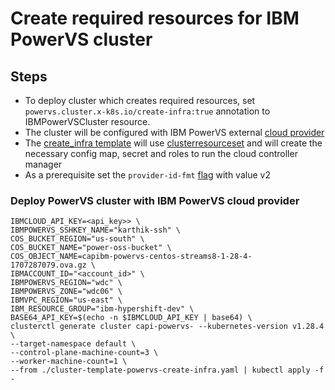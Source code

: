 # Create required resources for IBM PowerVS cluster

## Steps

- To deploy cluster which creates required resources, set ```powervs.cluster.x-k8s.io/create-infra:true``` annotation to IBMPowerVSCluster resource.
- The cluster will be configured with IBM PowerVS external [cloud provider](https://kubernetes.io/docs/concepts/architecture/cloud-controller/)
- The [create_infra template](https://github.com/kubernetes-sigs/cluster-api-provider-ibmcloud/blob/main/templates/cluster-template-powervs-create-infra.yaml) will use [clusterresourceset](https://cluster-api.sigs.k8s.io/tasks/experimental-features/cluster-resource-set.html) and will create the necessary config map, secret and roles to run the cloud controller manager
- As a prerequisite set the `provider-id-fmt` [flag](https://github.com/kubernetes-sigs/cluster-api-provider-ibmcloud/blob/5e7f80878f2252c6ab13c16102de90c784a2624d/main.go#L168-L173) with value v2

### Deploy PowerVS cluster with IBM PowerVS cloud provider

  ```
IBMCLOUD_API_KEY=<api_key>> \
IBMPOWERVS_SSHKEY_NAME="karthik-ssh" \
COS_BUCKET_REGION="us-south" \
COS_BUCKET_NAME="power-oss-bucket" \
COS_OBJECT_NAME=capibm-powervs-centos-streams8-1-28-4-1707287079.ova.gz \
IBMACCOUNT_ID="<account_id>" \
IBMPOWERVS_REGION="wdc" \
IBMPOWERVS_ZONE="wdc06" \
IBMVPC_REGION="us-east" \
IBM_RESOURCE_GROUP="ibm-hypershift-dev" \
BASE64_API_KEY=$(echo -n $IBMCLOUD_API_KEY | base64) \
clusterctl generate cluster capi-powervs- --kubernetes-version v1.28.4 \
--target-namespace default \
--control-plane-machine-count=3 \
--worker-machine-count=1 \
--from ./cluster-template-powervs-create-infra.yaml | kubectl apply -f -
  ```
